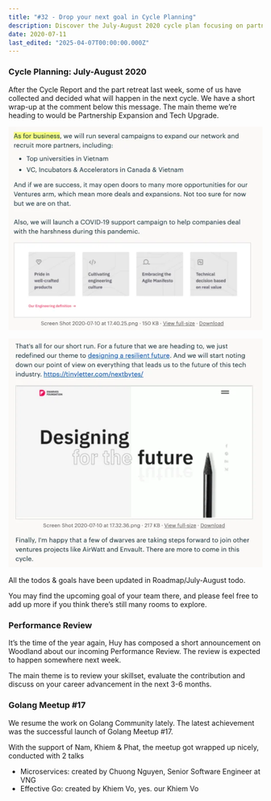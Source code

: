 ```yaml
---
title: "#32 - Drop your next goal in Cycle Planning"
description: Discover the July-August 2020 cycle plan focusing on partnership expansion, tech upgrades, upcoming performance reviews, and highlights from Golang Meetup
date: 2020-07-11
last_edited: "2025-04-07T00:00:00.000Z"
---
```


### Cycle Planning: July-August 2020

After the Cycle Report and the part retreat last week, some of us have collected and decided what will happen in the next cycle. We have a short wrap-up at the comment below this message. The main theme we’re heading to would be Partnership Expansion and Tech Upgrade.

![](assets/notion-image-1744007027085-0u46h.webp)

![](assets/notion-image-1744007027400-22nip.webp)

All the todos & goals have been updated in Roadmap/July-August todo.

You may find the upcoming goal of your team there, and please feel free to add up more if you think there’s still many rooms to explore.

### Performance Review

It’s the time of the year again, Huy has composed a short announcement on Woodland about our incoming Performance Review. The review is expected to happen somewhere next week.

The main theme is to review your skillset, evaluate the contribution and discuss on your career advancement in the next 3-6 months.

### Golang Meetup #17

We resume the work on Golang Community lately. The latest achievement was the successful launch of Golang Meetup #17.

With the support of Nam, Khiem & Phat, the meetup got wrapped up nicely, conducted with 2 talks

- Microservices: created by Chuong Nguyen, Senior Software Engineer at VNG
- Effective Go: created by Khiem Vo, yes. our Khiem Vo
